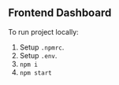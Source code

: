 ## Frontend Dashboard

To run project locally:
1. Setup `.npmrc`.
2. Setup `.env`.
3. `npm i`
4. `npm start`
